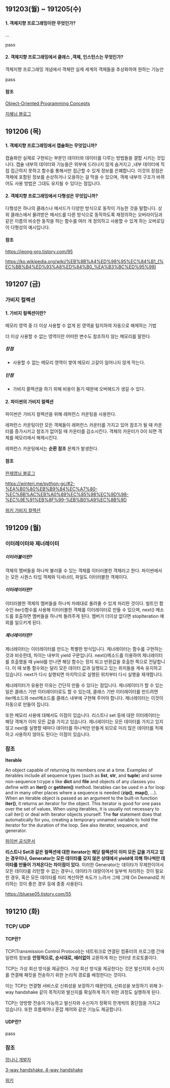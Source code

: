 ## 191203(월) ~ 191205(수)

####  1. 객체지향 프로그래밍이란 무엇인가? 

...

pass

#### 2. 객체지향 프로그래밍에서 클래스 ,객체, 인스턴스는 무엇인가?

객체지향 프로그래밍 개념에서 객체란 실제 세계의 객체들을 추상화하여 원하는 기능만

pass 



#### 참조

[Object-Oriented Programming Concepts](https://github.com/qu3vipon/techinterview)

[지혜님 블로그 ](https://zehye.github.io/python/2019/11/15/11python_class_object_instance/)





## 191206 (목)

#### 1.  객체지향 프로그래밍에서 캡슐화는 무엇입니까?



 캡슐화란 실제로 구현되는 부분인 데이터와 데이터를 다루는 방법들을 결합 시키는 것입니다. 캡슐 내부의 데이터와 기능들은 외부에 드러나지 않게 숨겨지고 ,내부 데이터에 직접 접근하지 못하고 함수를 통해서만 접근할 수 있게 정보를 은폐합니다. 이것의 장점은 객체에 포함된 정보를 손상하거나 오용하는 걸 막을 수 있으며, 객체 내부의 구조가 바뀌어도 사용 방법은 그대도 유지될 수 있다는 점입니다. 

 

#### 2.  객체지향 프로그래밍에서 다형성은 무엇입니까?

 다형성은 하나의 클래스나 메서드가 다양한 방식으로 동작이 가능한 것을 말합니다.  상위 클래스에서 물려받은 메서드를 다른 방식으로 동작하도록 재정의하는 오버라이딩과 같은 이름의 비슷한 동작을 하는 함수를 여러 개 정의하고 사용할 수 있게 하는 오버로딩이 다형성의 예시입니다.

#### 참조

https://jeong-pro.tistory.com/95

https://ko.wikipedia.org/wiki/%EB%8B%A4%ED%98%95%EC%84%B1_(%EC%BB%B4%ED%93%A8%ED%84%B0_%EA%B3%BC%ED%95%99)



## 191207 (금)

### 가비지 컬렉션



#### 1. 가비지 컬렉션이란?



메모리 영역 중 더 이상 사용할 수 없게 된 영역을 탐지하여 자동으로 해제하는 기법

더 이상 사용할 수 없는 영역이란 어떠한 변수도 참조하지 않는 메모리를 말한다.

##### 장점

- 사용할 수 없는 메모리 영역이 쌓여 메모리 고갈이 일어나지 않게 막는다.

##### 단점

- 가비지 콜렉션을 하기 위해 비용이 들기 때문에 오버헤드가 생길 수 있다.



#### 2. 파이썬의 가비지 컬렉션



파이썬은 가비지 컬렉션을 위해 레퍼런스 카운팅을 사용한다. 

레퍼런스 카운팅이란 모든 객체들이 레퍼런스 카운터를 가지고 있어 참조가 될 때 카운터를 증가시키고 참조가 없어질 때 카운터를 감소시킨다. 객체의 카운터가 0이 되면 객체를 메모리에서 해제시킨다.



레퍼런스 카운팅에서는 **순환 참조** 문제가 발생한다. 



#### 참조

[한재엽님 블로그](https://github.com/JaeYeopHan/Interview_Question_for_Beginner/tree/master/Python#gc-%EC%9E%91%EB%8F%99-%EB%B0%A9%EC%8B%9D)

https://winterj.me/python-gc/#2-%EA%B0%80%EB%B9%84%EC%A7%80-%EC%BB%AC%EB%A0%89%EC%85%98%EC%9D%98-%EC%9E%91%EB%8F%99-%EB%B0%A9%EC%8B%9D

[위키 가비지 컬렉션](https://ko.wikipedia.org/wiki/%EC%93%B0%EB%A0%88%EA%B8%B0_%EC%88%98%EC%A7%91_(%EC%BB%B4%ED%93%A8%ED%84%B0_%EA%B3%BC%ED%95%99))





## 191209 (월)

### 이터레이터와 제너레이터



##### 이터러블이란?

객체의 멤버들을 하나씩 불러올 수 있는 객체를 이터러블한 객체라고 한다. 파이썬에서는 모든 시퀀스 타입 객체와  딕셔너리, 파일도 이터러블한 객체이다.



##### 이터레이터란?

이터러블한 객체의 멤버들을 하나씩 차례대로 돌려줄 수 있게 처리한 것이다.  빌트인 함수인 iter()함수를 사용해 이터러블한 객체를 이터레이터로 만들 수 있으며,  next() 메소드를 호출하면 멤버들을 하나씩 돌려주게 된다. 멤버가 더이상 없다면 stopIteration 예외를 일으키게 된다.



##### 제너레이터란?

제너레이터는 이터레이터를 만드는 특별한 방식입니다. 제너레이터는 함수를 구현하는 것과 비슷한데, 차이는  내부의 yield 구문입니다. next()메소드를 이용하여 제너레이터를 호출했을 때 yield를 만나면  해당 함수는 정지 되고 반환값을 호출한 쪽으로 전달합니다. 이 때 보통 함수와는 달리 모든 데이터 값과 실행되고 있는 위치들을 계속 유지하고 있습니다. next가 다시 실행되면 마지막으로 실행된 위치부터 다시 실행을 재개합니다.



제너레이터가 유용한 이유는 간단히 만들 수 있다는 점입니다. 제너레이터가 할 수 있는 일은 클래스 기반 이터레이터로도 할 수 있는데, 클래스 기반 이터레이터를 만드려면 iter메소드와 next메소드를 클래스 내부에 구현해 주어야 합니다. 제너레이터는 이것이 자동으로 만들어 집니다.

또한 메모리 사용에 대해서도 이점이 있습니다. 리스트나 set 등에 대한 이터레이터는 해당 객체가 이미 모든 값을 가지고 있습니다. 제너레이터는 모든 데이터를 가지고 있지 않고 next를 실행할 때마다 데이터를 하나씩만 만들게 되므로 미리 많은 데이터를 적재하고 사용하지 않아도 된다는 이점이 있습니다.

###  참조

**Iterable**



 An object capable of returning its members one at a time. Examples of iterables include all sequence types (such as **list**, **str**, and **tuple**) and some non-sequence tㅁype s like **dict** and **file** and objects of any classes you define with an **__iter__()** or **__getitem__()** method. Iterables can be used in a for loop and in many other places where a sequence is needed (**zip()**, **map()**, ...). When an iterable object is passed as an argument to the built-in function **iter()**, it returns an iterator for the object. This iterator is good for one  pass over the set of values. When using iterables, it is usually not  necessary to call iter() or deal with iterator objects yourself. The **for** statement does that automatically for you, creating a temporary unnamed variable  to hold the iterator for the duration of the loop. See also iterator,  sequence, and generator.

[파이썬 공식문서](https://docs.python.org/ko/3/glossary.html#term-iterator)



**리스트나 Set과 같은 컬렉션에 대한 iterator는 해당 컬렉션이 이미 모든 값을 가지고 있는 경우이나,    Generator는 모든 데이타를 갖지 않은 상태에서 yield에 의해 하나씩만 데이타를 만들어 가져온다는 차이점이 있다.**    이러한 Generator는 데이타가 무제한이어서 모든 데이타를 리턴할 수 없는 경우나, 데이타가 대량이어서 일부씩 처리하는 것이 필요한 경우,  혹은 모든 데이타를 미리 계산하면 속도가 느려서 그때 그때 On Demand로 처리하는 것이 좋은 경우 등에 종종 사용된다. 

https://bluese05.tistory.com/55





## 191210 (화)

### TCP/ UDP



#### TCP란?

TCP(Transmission Control Protocol)는 네트워크로 연결된 컴퓨터의 프로그램 간에 일련의 정보를 **안정적으로, 순서대로, 에러없이** 교환하게 하는 인터넷 프로토콜이다.

TCP는 가상 회선 방식을 제공한다. 가상 회선 방식을 제공한다는 것은 발신지외 수신지를 연결해 패킷을 전송하기 위한 논리적 경로를 배정한다는 것이다.

이는 TCP는 연결형 서비스로 신뢰성을 보장하기 때문인데, 신뢰성을 보장하기 위해 3-way handshake 같이 목적지와 발신지를 확실하게 하기 위한 과정도 실행하개 된다.

TCP는 양방향 전송이 가능하고 발신자와 수신자가 정확히 한개씩의 종단점을 가지고 있습니다. 또한 흐름제어나 혼잡 제어와 같은 기능도 제공합니다.



#### UDP란?

pass



###  참조

[망나니 개발자](https://mangkyu.tistory.com/15)

[3-way handshake, 4-way handshake](https://mangkyu.tistory.com/15)

[위키](https://ko.wikipedia.org/wiki/%EC%A0%84%EC%86%A1_%EC%A0%9C%EC%96%B4_%ED%94%84%EB%A1%9C%ED%86%A0%EC%BD%9C)